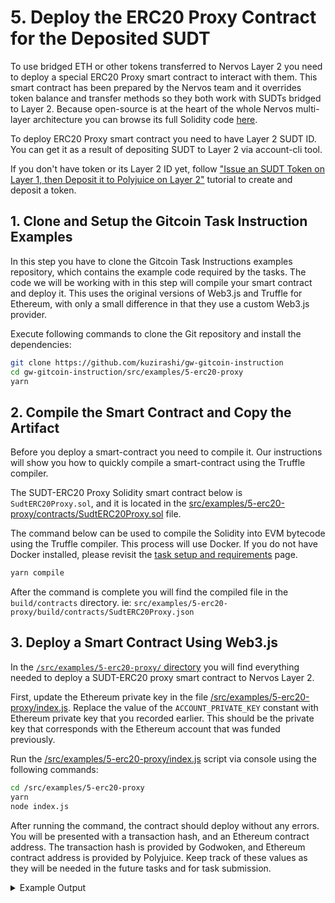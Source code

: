 # 5. Deploy the ERC20 Proxy Contract for the Deposited SUDT

To use bridged ETH or other tokens transferred to Nervos Layer 2 you need to deploy a special ERC20 Proxy smart contract to interact with them. This smart contract has been prepared by the Nervos team and it overrides token balance and transfer methods so they both work with SUDTs bridged to Layer 2. Because open-source is at the heart of the whole Nervos multi-layer architecture you can browse its full Solidity code [here](https://github.com/nervosnetwork/godwoken-polyjuice/blob/main/solidity/erc20/SudtERC20Proxy.sol).

To deploy ERC20 Proxy smart contract you need to have Layer 2 SUDT ID. You can get it as a result of depositing SUDT to Layer 2 via account-cli tool.

If you don't have token or its Layer 2 ID yet, follow ["Issue an SUDT Token on Layer 1, then Deposit it to Polyjuice on Layer 2"](./4.issue.sudt.deposit.md) tutorial to create and deposit a token.


## 1. Clone and Setup the Gitcoin Task Instruction Examples

In this step you have to clone the Gitcoin Task Instructions examples repository, which contains the example code required by the tasks. The code we will be working with in this step will compile your smart contract and deploy it. This uses the original versions of Web3.js and Truffle for Ethereum, with only a small difference in that they use a custom Web3.js provider.

Execute following commands to clone the Git repository and install the dependencies:

```sh
git clone https://github.com/kuzirashi/gw-gitcoin-instruction
cd gw-gitcoin-instruction/src/examples/5-erc20-proxy
yarn
```

## 2. Compile the Smart Contract and Copy the Artifact

Before you deploy a smart-contract you need to compile it. Our instructions will show you how to quickly compile a smart-contract using the Truffle compiler.

The SUDT-ERC20 Proxy Solidity smart contract below is `SudtERC20Proxy.sol`, and it is located in the [src/examples/5-erc20-proxy/contracts/SudtERC20Proxy.sol](../examples/5-erc20-proxy/contracts/SudtERC20Proxy.sol) file.

The command below can be used to compile the Solidity into EVM bytecode using the Truffle compiler. This process will use Docker. If you do not have Docker installed, please revisit the [task setup and requirements](../task-setup-and-requirements/task-setup-and-requirements.md) page.

```sh
yarn compile
```

After the command is complete you will find the compiled file in the `build/contracts` directory. ie: `src/examples/5-erc20-proxy/build/contracts/SudtERC20Proxy.json`

## 3. Deploy a Smart Contract Using Web3.js

In the [`/src/examples/5-erc20-proxy/` directory](../examples/5-erc20-proxy/) you will find everything needed to deploy a SUDT-ERC20 proxy smart contract to Nervos Layer 2.

First, update the Ethereum private key in the file [/src/examples/5-erc20-proxy/index.js](../examples/5-erc20-proxy/index.js). Replace the value of the `ACCOUNT_PRIVATE_KEY` constant with Ethereum private key that you recorded earlier. This should be the private key that corresponds with the Ethereum account that was funded previously.

Run the [/src/examples/5-erc20-proxy/index.js](../examples/5-erc20-proxy/index.js) script via console using the following commands:

```sh
cd /src/examples/5-erc20-proxy
yarn
node index.js
```

After running the command, the contract should deploy without any errors. You will be presented with a transaction hash, and an Ethereum contract address. The transaction hash is provided by Godwoken, and Ethereum contract address is provided by Polyjuice. Keep track of these values as they will be needed in the future tasks and for task submission.

<details>
<summary>Example Output</summary>

```txt
➜ node index.js
Using ETH address: 0xD173313A51f8fc37BcF67569b463abd89d81844f
Deploying contract...
Transaction hash: 0x7684fb90dbcb5da5a51baf3882c4dffeb13daf0798b0e6aa2d7d6cdd5ad77470
Deployed contract address: 0xe7337B058396526303f2131eD320FeDD12C4dc19
```

</details>